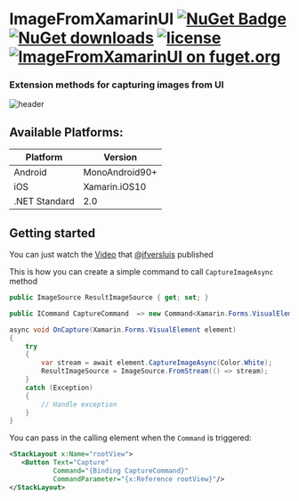 # ImageFromXamarinUI [![NuGet Badge](https://img.shields.io/nuget/vpre/ImageFromXamarinUI)](https://www.nuget.org/packages/ImageFromXamarinUI/) [![NuGet downloads](https://img.shields.io/nuget/dt/ImageFromXamarinUI)](https://www.nuget.org/packages/ImageFromXamarinUI/) [![license](https://img.shields.io/github/license/dimonovdd/ImageFromXamarinUI)](https://github.com/dimonovdd/ImageFromXamarinUI/blob/main/LICENSE) [![ImageFromXamarinUI on fuget.org](https://www.fuget.org/packages/ImageFromXamarinUI/badge.svg)](https://www.fuget.org/packages/ImageFromXamarinUI)
### Extension methods for capturing images from UI

![header](/header.svg)

## Available Platforms:

| Platform | Version |
| --- | --- |
| Android | MonoAndroid90+|
| iOS | Xamarin.iOS10 |
| .NET Standard | 2.0 |

## Getting started

You can just watch the [Video](https://youtu.be/O9D3NSYh1t0) that [@jfversluis](https://github.com/jfversluis) published


This is how you can create a simple command to call `CaptureImageAsync` method

```csharp
public ImageSource ResultImageSource { get; set; }

public ICommand CaptureCommand  => new Command<Xamarin.Forms.VisualElement>(OnCapture);

async void OnCapture(Xamarin.Forms.VisualElement element)
{
    try
    {
        var stream = await element.CaptureImageAsync(Color.White);
        ResultImageSource = ImageSource.FromStream(() => stream);
    }
    catch (Exception)
    {
        // Handle exception
    }        
}
 ```
 
 You can pass in the calling element when the `Command` is triggered:
 
 ```xml
<StackLayout x:Name="rootView">
    <Button Text="Capture"
            Command="{Binding CaptureCommand}"
            CommandParameter="{x:Reference rootView}"/>
</StackLayout>
 ```
